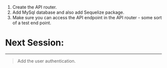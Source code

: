 1. Create the API router.
2. Add MySql database and also add Sequelize package.
3. Make sure you can access the API endpoint in the API router - some sort of a test end point.


# Next Session:

---

> Add the user authentication. 
